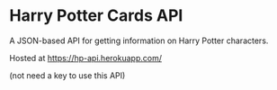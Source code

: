 # Harry Potter Cards API

A JSON-based API for getting information on Harry Potter characters.

Hosted at https://hp-api.herokuapp.com/

(not need a key to use this API)

